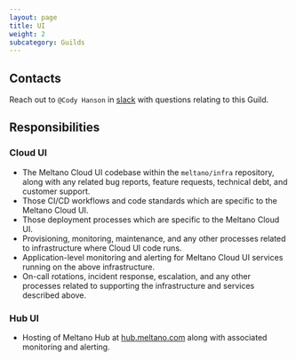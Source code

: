 ```yaml
---
layout: page
title: UI
weight: 2
subcategory: Guilds
---
```


## Contacts

Reach out to `@Cody Hanson` in [slack](https://meltano.com/slack) with questions relating to this Guild.

## Responsibilities

### Cloud UI

- The Meltano Cloud UI codebase within the `meltano/infra` repository, along with any related bug reports, feature requests, technical debt, and customer support.
- Those CI/CD workflows and code standards which are specific to the Meltano Cloud UI.
- Those deployment processes which are specific to the Meltano Cloud UI.
- Provisioning, monitoring, maintenance, and any other processes related to infrastructure where Cloud UI code runs.
- Application-level monitoring and alerting for Meltano Cloud UI services running on the above infrastructure.
- On-call rotations, incident response, escalation, and any other processes related to supporting the infrastructure and services described above.

### Hub UI

- Hosting of Meltano Hub at [hub.meltano.com](https://hub.meltano.com) along with associated monitoring and alerting.
